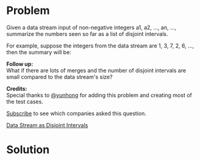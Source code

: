 
# Problem

Given a data stream input of non-negative integers a1, a2, ..., an, ...,
summarize the numbers seen so far as a list of disjoint intervals.

For example, suppose the integers from the data stream are 1, 3, 7, 2, 6, ...,
then the summary will be:

**Follow up:**  
What if there are lots of merges and the number of disjoint intervals are
small compared to the data stream's size?

**Credits:**  
Special thanks to [@yunhong](https://discuss.leetcode.com/user/yunhong) for
adding this problem and creating most of the test cases.

[Subscribe](/subscribe/) to see which companies asked this question.



[Data Stream as Disjoint Intervals](https://leetcode.com/problems/data-stream-as-disjoint-intervals)

# Solution



